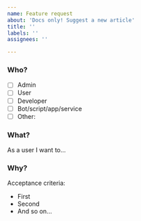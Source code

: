 ```yaml
---
name: Feature request
about: 'Docs only! Suggest a new article'
title: ''
labels: ''
assignees: ''

---
```


<!--
Thanks for your feature request!

We kindly ask you to…

-   Fill out the following sections as good as you can
-   Remove unnecessary/empty sections
-   Post code/logs as text (using proper markup)
-   Do not post screenshots of code/logs
-   Do not post any passwords/secrets/private data
-   Paste only excerpts from the logs which seem to be useful for further investigation
-   Create a private Gist and link it in the description if you have multiple (log) files
-->

### Who?

-   [ ] Admin
-   [ ] User
-   [ ] Developer
-   [ ] Bot/script/app/service
-   [ ] Other: <!-- Insert role -->

### What?

As a user I want to…

<!-- Insert text -->

### Why?

Acceptance criteria:

-   First
-   Second
-   And so on…
